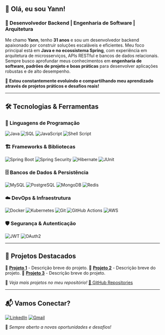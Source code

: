 ## 👋 Olá, eu sou Yann!

### 🚀 Desenvolvedor Backend | Engenharia de Software | Arquitetura

Me chamo **Yann**, tenho **31 anos** e sou um desenvolvedor backend apaixonado por construir soluções escaláveis e eficientes. Meu foco principal está em **Java e no ecossistema Spring**, com experiência em arquitetura de microsserviços, APIs RESTful e bancos de dados relacionais. Sempre busco aprofundar meus conhecimentos em **engenharia de software, padrões de projeto e boas práticas** para desenvolver aplicações robustas e de alto desempenho.

📌 **Estou constantemente evoluindo e compartilhando meu aprendizado através de projetos práticos e desafios reais!**

---

## 🛠️ Tecnologias & Ferramentas

### 🚀 **Linguagens de Programação**
![Java](https://img.shields.io/badge/Java-ED8B00?style=for-the-badge&logo=openjdk&logoColor=white)
![SQL](https://img.shields.io/badge/SQL-4479A1?style=for-the-badge&logo=postgresql&logoColor=white)
![JavaScript](https://img.shields.io/badge/JavaScript-F7DF1E?style=for-the-badge&logo=javascript&logoColor=black)
![Shell Script](https://img.shields.io/badge/Shell_Script-121011?style=for-the-badge&logo=gnu-bash&logoColor=white)

### 🏗️ **Frameworks & Bibliotecas**
![Spring Boot](https://img.shields.io/badge/Spring%20Boot-6DB33F?style=for-the-badge&logo=springboot&logoColor=white)
![Spring Security](https://img.shields.io/badge/Spring%20Security-6DB33F?style=for-the-badge&logo=spring&logoColor=white)
![Hibernate](https://img.shields.io/badge/Hibernate-59666C?style=for-the-badge&logo=hibernate&logoColor=white)
![JUnit](https://img.shields.io/badge/JUnit-25A162?style=for-the-badge&logo=junit5&logoColor=white)

### 🗄️ **Bancos de Dados & Persistência**
![MySQL](https://img.shields.io/badge/MySQL-4479A1?style=for-the-badge&logo=mysql&logoColor=white)
![PostgreSQL](https://img.shields.io/badge/PostgreSQL-336791?style=for-the-badge&logo=postgresql&logoColor=white)
![MongoDB](https://img.shields.io/badge/MongoDB-47A248?style=for-the-badge&logo=mongodb&logoColor=white)
![Redis](https://img.shields.io/badge/Redis-DC382D?style=for-the-badge&logo=redis&logoColor=white)

### ☁️ **DevOps & Infraestrutura**
![Docker](https://img.shields.io/badge/Docker-2496ED?style=for-the-badge&logo=docker&logoColor=white)
![Kubernetes](https://img.shields.io/badge/Kubernetes-326CE5?style=for-the-badge&logo=kubernetes&logoColor=white)
![Git](https://img.shields.io/badge/Git-F05032?style=for-the-badge&logo=git&logoColor=white)
![GitHub Actions](https://img.shields.io/badge/GitHub%20Actions-2088FF?style=for-the-badge&logo=githubactions&logoColor=white)
![AWS](https://img.shields.io/badge/AWS-FF9900?style=for-the-badge&logo=amazonaws&logoColor=white)

### 🛡️ **Segurança & Autenticação**
![JWT](https://img.shields.io/badge/JWT-000000?style=for-the-badge&logo=jsonwebtokens&logoColor=white)
![OAuth2](https://img.shields.io/badge/OAuth2-3C3C3D?style=for-the-badge&logo=oauth&logoColor=white)

---

## 📂 Projetos Destacados

🔹 **[Projeto 1](#)** - Descrição breve do projeto.
🔹 **[Projeto 2](#)** - Descrição breve do projeto.
🔹 **[Projeto 3](#)** - Descrição breve do projeto.

📌 *Veja mais projetos no meu repositório!* [🔗 GitHub Repositories](#)

---

## 📬 Vamos Conectar?

[![LinkedIn](https://img.shields.io/badge/LinkedIn-0A66C2?style=for-the-badge&logo=linkedin&logoColor=white)](https://linkedin.com/in/seu-perfil)
[![Gmail](https://img.shields.io/badge/Email-D14836?style=for-the-badge&logo=gmail&logoColor=white)](mailto:seuemail@gmail.com)

🚀 *Sempre aberto a novas oportunidades e desafios!*

